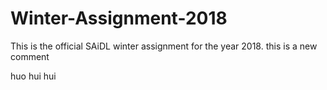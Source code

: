 # Winter-Assignment-2018

This is the official SAiDL winter assignment for the year 2018. 
this is a new comment 


huo hui hui
